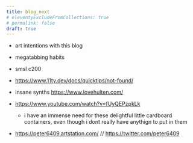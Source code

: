 ```yaml
---
title: blog_next
# eleventyExcludeFromCollections: true
# permalink: false
draft: true
---
```


- art intentions with this blog

- megatabbing habits

- smsl c200

- https://www.11ty.dev/docs/quicktips/not-found/

- insane synths https://www.lovehulten.com/

- https://www.youtube.com/watch?v=fUyQEPzpkLk 
	- i have an immense need for these delightful little cardboard containers, even though i dont really have anythign to put in them

- https://peter6409.artstation.com/ // https://twitter.com/peter6409